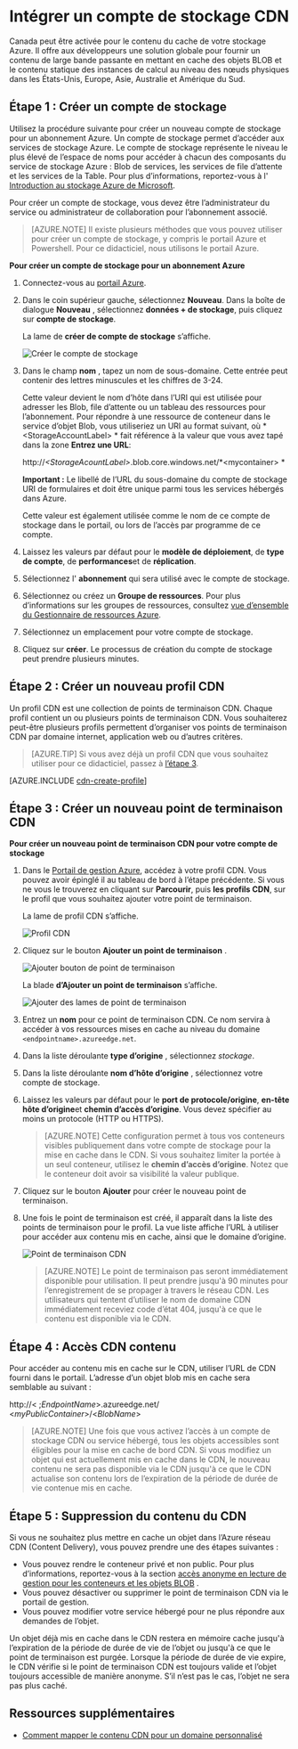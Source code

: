 <properties
    pageTitle="Intégrer un compte de stockage CDN | Microsoft Azure"
    description="Apprenez à utiliser le réseau de livraison de contenu (CDN) Azure pour diffuser du contenu de la bande passante élevée par la mise en cache des objets BLOB de stockage Azure."
    services="cdn"
    documentationCenter=""
    authors="camsoper"
    manager="erikre"
    editor=""/>

<tags
    ms.service="cdn"
    ms.workload="tbd"
    ms.tgt_pltfrm="na"
    ms.devlang="na"
    ms.topic="article"
    ms.date="07/28/2016"
    ms.author="casoper"/>


# <a name="integrate-a-storage-account-with-cdn"></a>Intégrer un compte de stockage CDN

Canada peut être activée pour le contenu du cache de votre stockage Azure. Il offre aux développeurs une solution globale pour fournir un contenu de large bande passante en mettant en cache des objets BLOB et le contenu statique des instances de calcul au niveau des nœuds physiques dans les États-Unis, Europe, Asie, Australie et Amérique du Sud.


## <a name="step-1-create-a-storage-account"></a>Étape 1 : Créer un compte de stockage

Utilisez la procédure suivante pour créer un nouveau compte de stockage pour un abonnement Azure. Un compte de stockage permet d’accéder aux services de stockage Azure. Le compte de stockage représente le niveau le plus élevé de l’espace de noms pour accéder à chacun des composants du service de stockage Azure : Blob de services, les services de file d’attente et les services de la Table. Pour plus d’informations, reportez-vous à l' [Introduction au stockage Azure de Microsoft](../storage/storage-introduction.md).

Pour créer un compte de stockage, vous devez être l’administrateur du service ou administrateur de collaboration pour l’abonnement associé.

> [AZURE.NOTE] Il existe plusieurs méthodes que vous pouvez utiliser pour créer un compte de stockage, y compris le portail Azure et Powershell.  Pour ce didacticiel, nous utilisons le portail Azure.  

**Pour créer un compte de stockage pour un abonnement Azure**

1.  Connectez-vous au [portail Azure](https://portal.azure.com).
2.  Dans le coin supérieur gauche, sélectionnez **Nouveau**. Dans la boîte de dialogue **Nouveau** , sélectionnez **données + de stockage**, puis cliquez sur **compte de stockage**.

    La lame de **créer de compte de stockage** s’affiche.

    ![Créer le compte de stockage][create-new-storage-account]

4. Dans le champ **nom** , tapez un nom de sous-domaine. Cette entrée peut contenir des lettres minuscules et les chiffres de 3-24.

    Cette valeur devient le nom d’hôte dans l’URI qui est utilisée pour adresser les Blob, file d’attente ou un tableau des ressources pour l’abonnement. Pour répondre à une ressource de conteneur dans le service d’objet Blob, vous utiliseriez un URI au format suivant, où * &lt;StorageAccountLabel&gt; * fait référence à la valeur que vous avez tapé dans la zone **Entrez une URL**:

    http://*&lt;StorageAcountLabel&gt;*.blob.core.windows.net/*&lt;mycontainer&gt; *

    **Important :** Le libellé de l’URL du sous-domaine du compte de stockage URI de formulaires et doit être unique parmi tous les services hébergés dans Azure.

    Cette valeur est également utilisée comme le nom de ce compte de stockage dans le portail, ou lors de l’accès par programme de ce compte.

5. Laissez les valeurs par défaut pour le **modèle de déploiement**, de **type de compte**, de **performances**et de **réplication**. 

6. Sélectionnez l' **abonnement** qui sera utilisé avec le compte de stockage.

7. Sélectionnez ou créez un **Groupe de ressources**.  Pour plus d’informations sur les groupes de ressources, consultez [vue d’ensemble du Gestionnaire de ressources Azure](azure-resource-manager/resource-group-overview.md#resource-groups).

8. Sélectionnez un emplacement pour votre compte de stockage.

8. Cliquez sur **créer**. Le processus de création du compte de stockage peut prendre plusieurs minutes.


## <a name="step-2-create-a-new-cdn-profile"></a>Étape 2 : Créer un nouveau profil CDN

Un profil CDN est une collection de points de terminaison CDN.  Chaque profil contient un ou plusieurs points de terminaison CDN.  Vous souhaiterez peut-être plusieurs profils permettent d’organiser vos points de terminaison CDN par domaine internet, application web ou d’autres critères.

> [AZURE.TIP] Si vous avez déjà un profil CDN que vous souhaitez utiliser pour ce didacticiel, passez à [l’étape 3](#step-3-create-a-new-cdn-endpoint).

[AZURE.INCLUDE [cdn-create-profile](../../includes/cdn-create-profile.md)]

## <a name="step-3-create-a-new-cdn-endpoint"></a>Étape 3 : Créer un nouveau point de terminaison CDN

**Pour créer un nouveau point de terminaison CDN pour votre compte de stockage**

1. Dans le [Portail de gestion Azure](https://portal.azure.com), accédez à votre profil CDN.  Vous pouvez avoir épinglé il au tableau de bord à l’étape précédente.  Si vous ne vous le trouverez en cliquant sur **Parcourir**, puis **les profils CDN**, sur le profil que vous souhaitez ajouter votre point de terminaison.

    La lame de profil CDN s’affiche.

    ![Profil CDN][cdn-profile-settings]

2. Cliquez sur le bouton **Ajouter un point de terminaison** .

    ![Ajouter bouton de point de terminaison][cdn-new-endpoint-button]

    La blade **d’Ajouter un point de terminaison** s’affiche.

    ![Ajouter des lames de point de terminaison][cdn-add-endpoint]

3. Entrez un **nom** pour ce point de terminaison CDN.  Ce nom servira à accéder à vos ressources mises en cache au niveau du domaine `<endpointname>.azureedge.net`.

4. Dans la liste déroulante **type d’origine** , sélectionnez *stockage*.  

5. Dans la liste déroulante **nom d’hôte d’origine** , sélectionnez votre compte de stockage.

6. Laissez les valeurs par défaut pour le **port de protocole/origine**, **en-tête hôte d’origine**et **chemin d’accès d’origine**.  Vous devez spécifier au moins un protocole (HTTP ou HTTPS).

    > [AZURE.NOTE] Cette configuration permet à tous vos conteneurs visibles publiquement dans votre compte de stockage pour la mise en cache dans le CDN.  Si vous souhaitez limiter la portée à un seul conteneur, utilisez le **chemin d’accès d’origine**.  Notez que le conteneur doit avoir sa visibilité la valeur publique.

7. Cliquez sur le bouton **Ajouter** pour créer le nouveau point de terminaison.

8. Une fois le point de terminaison est créé, il apparaît dans la liste des points de terminaison pour le profil. La vue liste affiche l’URL à utiliser pour accéder aux contenu mis en cache, ainsi que le domaine d’origine.

    ![Point de terminaison CDN][cdn-endpoint-success]

    > [AZURE.NOTE] Le point de terminaison pas seront immédiatement disponible pour utilisation.  Il peut prendre jusqu'à 90 minutes pour l’enregistrement de se propager à travers le réseau CDN. Les utilisateurs qui tentent d’utiliser le nom de domaine CDN immédiatement receviez code d’état 404, jusqu'à ce que le contenu est disponible via le CDN.


## <a name="step-4-access-cdn-content"></a>Étape 4 : Accès CDN contenu

Pour accéder au contenu mis en cache sur le CDN, utiliser l’URL de CDN fourni dans le portail. L’adresse d’un objet blob mis en cache sera semblable au suivant :

http://< ;*EndpointName*\>.azureedge.net/ <*myPublicContainer*\>/<*BlobName*\>

> [AZURE.NOTE] Une fois que vous activez l’accès à un compte de stockage CDN ou service hébergé, tous les objets accessibles sont éligibles pour la mise en cache de bord CDN. Si vous modifiez un objet qui est actuellement mis en cache dans le CDN, le nouveau contenu ne sera pas disponible via le CDN jusqu'à ce que le CDN actualise son contenu lors de l’expiration de la période de durée de vie contenue mis en cache.

## <a name="step-5-remove-content-from-the-cdn"></a>Étape 5 : Suppression du contenu du CDN

Si vous ne souhaitez plus mettre en cache un objet dans l’Azure réseau CDN (Content Delivery), vous pouvez prendre une des étapes suivantes :

-   Vous pouvez rendre le conteneur privé et non public. Pour plus d’informations, reportez-vous à la section [accès anonyme en lecture de gestion pour les conteneurs et les objets BLOB](../storage/storage-manage-access-to-resources.md) .
-   Vous pouvez désactiver ou supprimer le point de terminaison CDN via le portail de gestion.
-   Vous pouvez modifier votre service hébergé pour ne plus répondre aux demandes de l’objet.

Un objet déjà mis en cache dans le CDN restera en mémoire cache jusqu'à l’expiration de la période de durée de vie de l’objet ou jusqu'à ce que le point de terminaison est purgée. Lorsque la période de durée de vie expire, le CDN vérifie si le point de terminaison CDN est toujours valide et l’objet toujours accessible de manière anonyme. S’il n’est pas le cas, l’objet ne sera pas plus caché.


## <a name="additional-resources"></a>Ressources supplémentaires

-   [Comment mapper le contenu CDN pour un domaine personnalisé](cdn-map-content-to-custom-domain.md)

[create-new-storage-account]: ./media/cdn-create-a-storage-account-with-cdn/CDN_CreateNewStorageAcct.png

[cdn-profile-settings]: ./media/cdn-create-a-storage-account-with-cdn/cdn-profile-settings.png
[cdn-new-endpoint-button]: ./media/cdn-create-a-storage-account-with-cdn/cdn-new-endpoint-button.png
[cdn-add-endpoint]: ./media/cdn-create-a-storage-account-with-cdn/cdn-add-endpoint.png
[cdn-endpoint-success]: ./media/cdn-create-a-storage-account-with-cdn/cdn-endpoint-success.png
